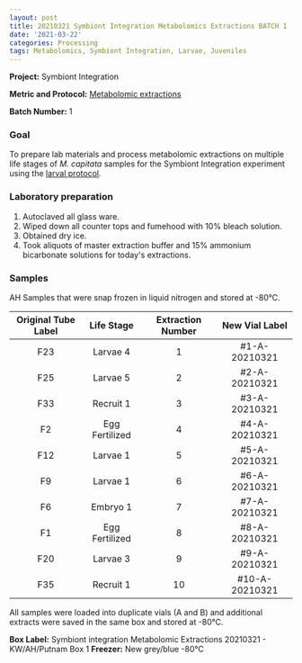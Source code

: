 ```yaml
---
layout: post
title: 20210321 Symbiont Integration Metabolomics Extractions BATCH 1
date: '2021-03-22'
categories: Processing
tags: Metabolomics, Symbiont Integration, Larvae, Juveniles
---
```


**Project:** Symbiont Integration

**Metric and Protocol:** [Metabolomic extractions](https://kevinhwong1.github.io/KevinHWong_Notebook/Metabolomics-P-astreoides-sample-prep/)

**Batch Number:** 1

### Goal
To prepare lab materials and process metabolomic extractions on multiple life stages of *M. capitata* samples for the Symbiont Integration experiment using the [larval protocol](https://kevinhwong1.github.io/KevinHWong_Notebook/Metabolomics-P-astreoides-sample-prep/).

### Laboratory preparation

1. Autoclaved all glass ware.
2. Wiped down all counter tops and fumehood with 10% bleach solution.
3. Obtained dry ice.
4. Took aliquots of master extraction buffer and 15% ammonium bicarbonate solutions for today's extractions.

### Samples

AH Samples that were snap frozen in liquid nitrogen and stored at -80&deg;C.

| Original Tube Label |   Life Stage   | Extraction Number | New Vial Label |
|:-------------------:|:--------------:|:-----------------:|:--------------:|
|         F23         |    Larvae 4    |         1         |  #1-A-20210321 |
|         F25         |    Larvae 5    |         2         |  #2-A-20210321 |
|         F33         |    Recruit 1   |         3         |  #3-A-20210321 |
|          F2         | Egg Fertilized |         4         |  #4-A-20210321 |
|         F12         |    Larvae 1    |         5         |  #5-A-20210321 |
|          F9         |    Larvae 1    |         6         |  #6-A-20210321 |
|          F6         |    Embryo 1    |         7         |  #7-A-20210321 |
|          F1         | Egg Fertilized |         8         |  #8-A-20210321 |
|         F20         |    Larvae 3    |         9         |  #9-A-20210321 |
|         F35         |    Recruit 1   |         10        | #10-A-20210321 |

All samples were loaded into duplicate vials (A and B) and additional extracts were saved in the same box and stored at -80&deg;C.

**Box Label:** Symbiont integration Metabolomic Extractions 20210321 - KW/AH/Putnam Box 1
**Freezer:** New grey/blue -80&deg;C 
